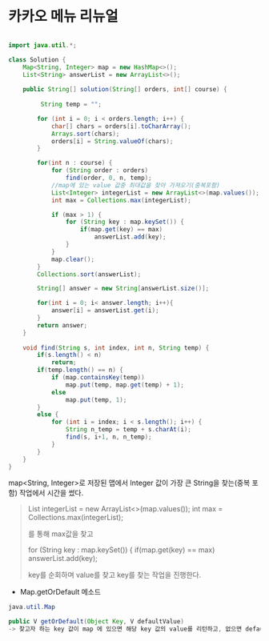 # 카카오 메뉴 리뉴얼

```java

import java.util.*;

class Solution {
    Map<String, Integer> map = new HashMap<>();
    List<String> answerList = new ArrayList<>();
    
    public String[] solution(String[] orders, int[] course) {
    
         String temp = "";

        for (int i = 0; i < orders.length; i++) {
            char[] chars = orders[i].toCharArray();
            Arrays.sort(chars);
            orders[i] = String.valueOf(chars);
        }

        for(int n : course) {
            for (String order : orders)
                find(order, 0, n, temp);
            //map에 있는 value 값중 최대값을 찾아 가져오기(중복포함)
            List<Integer> integerList = new ArrayList<>(map.values());
            int max = Collections.max(integerList);

            if (max > 1) {
                for (String key : map.keySet()) {
                    if(map.get(key) == max)
                        answerList.add(key);
                }
            }
            map.clear();
        }
        Collections.sort(answerList);

        String[] answer = new String[answerList.size()];

        for(int i = 0; i< answer.length; i++){
            answer[i] = answerList.get(i);
        }
        return answer;
    }
    
    void find(String s, int index, int n, String temp) {
        if(s.length() < n)
            return;
        if(temp.length() == n) {
            if (map.containsKey(temp))
                map.put(temp, map.get(temp) + 1);
            else
                map.put(temp, 1);
        }
        else {
            for (int i = index; i < s.length(); i++) {
                String n_temp = temp + s.charAt(i);
                find(s, i+1, n, n_temp);
            }
        }
    }
}
```

map<String, Integer>로 저장된 맵에서 Integer 값이 가장 큰 String을 찾는(중복 포함) 작업에서 시간을 썼다.

> List<Integer> integerList = new ArrayList<>(map.values());
> int max = Collections.max(integerList);
> 
> 를 통해 max값을 찾고
> 
> for (String key : map.keySet()) {
> if(map.get(key) == max)
> answerList.add(key);
>    
> key를 순회하며 value를 찾고 key를 찾는 작업을 진행한다.
> 
> 

* Map.getOrDefault 메소드
```java
java.util.Map

public V getOrDefault(Object Key, V defaultValue)
-> 찾고자 하는 key 값이 map 에 있으면 해당 key 값의 value를 리턴하고, 없으면 defaultValue를 리턴한다.
```
